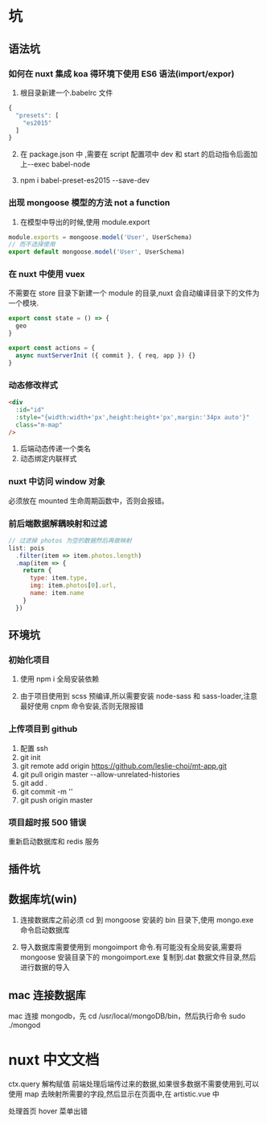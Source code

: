 # 坑

## 语法坑

### 如何在 nuxt 集成 koa 得环境下使用 ES6 语法(import/expor)

1. 根目录新建一个.babelrc 文件

```javascript
{
  "presets": [
    "es2015"
  ]
}
```

2. 在 package.json 中 ,需要在 script 配置项中 dev 和 start 的启动指令后面加上--exec babel-node

3. npm i babel-preset-es2015 --save-dev

### 出现 mongoose 模型的方法 not a function

1. 在模型中导出的时候,使用 module.export

```javascript
module.exports = mongoose.model('User', UserSchema)
// 而不选择使用
export default mongoose.model('User', UserSchema)
```

### 在 nuxt 中使用 vuex

不需要在 store 目录下新建一个 module 的目录,nuxt 会自动编译目录下的文件为一个模块.

```javascript
export const state = () => {
  geo
}

export const actions = {
  async nuxtServerInit ({ commit }, { req, app }) {}
}
```

### 动态修改样式

```html
<div
  :id="id"
  :style="{width:width+'px',height:height+'px',margin:'34px auto'}"
  class="m-map"
/>
```

1. 后端动态传递一个类名
2. 动态绑定内联样式

### nuxt 中访问 window 对象

必须放在 mounted 生命周期函数中，否则会报错。

### 前后端数据解耦映射和过滤

```javascript
// 过滤掉 photos 为空的数据然后再做映射
list: pois
  .filter(item => item.photos.length)
  .map(item => {
    return {
      type: item.type,
      img: item.photos[0].url,
      name: item.name
    }
  })
```

## 环境坑

### 初始化项目

1. 使用 npm i 全局安装依赖

2. 由于项目使用到 scss 预编译,所以需要安装 node-sass 和 sass-loader,注意最好使用 cnpm 命令安装,否则无限报错

### 上传项目到 github

1. 配置 ssh
2. git init
3. git remote add origin https://github.com/leslie-choi/mt-app.git
4. git pull origin master --allow-unrelated-histories
5. git add .
6. git commit -m ''
7. git push origin master

### 项目超时报 500 错误

重新启动数据库和 redis 服务

## 插件坑

## 数据库坑(win)

1. 连接数据库之前必须 cd 到 mongoose 安装的 bin 目录下,使用 mongo.exe 命令启动数据库

2. 导入数据库需要使用到 mongoimport 命令.有可能没有全局安装,需要将 mongoose 安装目录下的 mongoimport.exe 复制到.dat 数据文件目录,然后进行数据的导入

## mac 连接数据库

mac 连接 mongodb，先 cd /usr/local/mongoDB/bin，然后执行命令 sudo ./mongod

# nuxt 中文文档

ctx.query
解构赋值
前端处理后端传过来的数据,如果很多数据不需要使用到,可以使用 map 去映射所需要的字段,然后显示在页面中,在 artistic.vue 中

处理首页 hover 菜单出错
